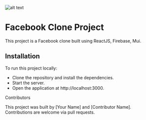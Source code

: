 ![alt text](https://reactjsexample.com/content/images/2021/07/Facebook-Clone-with-ReactJS.jpg)
# Facebook Clone Project

This project is a Facebook clone built using ReactJS, Firebase, Mui.

## Installation

To run this project locally:

- Clone the repository and install the dependencies.
- Start the server.
- Open the application at http://localhost:3000.

Contributors

This project was built by [Your Name] and [Contributor Name]. Contributions are welcome via pull requests.
